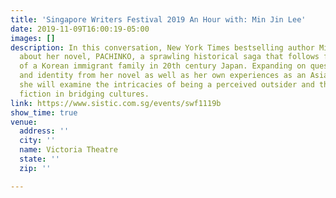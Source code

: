 ```yaml
---
title: 'Singapore Writers Festival 2019 An Hour with: Min Jin Lee'
date: 2019-11-09T16:00:19-05:00
images: []
description: In this conversation, New York Times bestselling author Min Jin Lee speaks
  about her novel, PACHINKO, a sprawling historical saga that follows four generations
  of a Korean immigrant family in 20th century Japan. Expanding on questions of family
  and identity from her novel as well as her own experiences as an Asian-American,
  she will examine the intricacies of being a perceived outsider and the power of
  fiction in bridging cultures.
link: https://www.sistic.com.sg/events/swf1119b
show_time: true
venue:
  address: ''
  city: ''
  name: Victoria Theatre
  state: ''
  zip: ''

---
```

